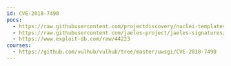 ```yaml
---
id: CVE-2018-7490
pocs:
  - https://raw.githubusercontent.com/projectdiscovery/nuclei-templates/master/cves/CVE-2018-7490.yaml
  - https://raw.githubusercontent.com/jaeles-project/jaeles-signatures/master/cves/uwsgi-path-traversal-cve-2018-7490.yaml
  - https://www.exploit-db.com/raw/44223
courses:
  - https://github.com/vulhub/vulhub/tree/master/uwsgi/CVE-2018-7490
---
```

